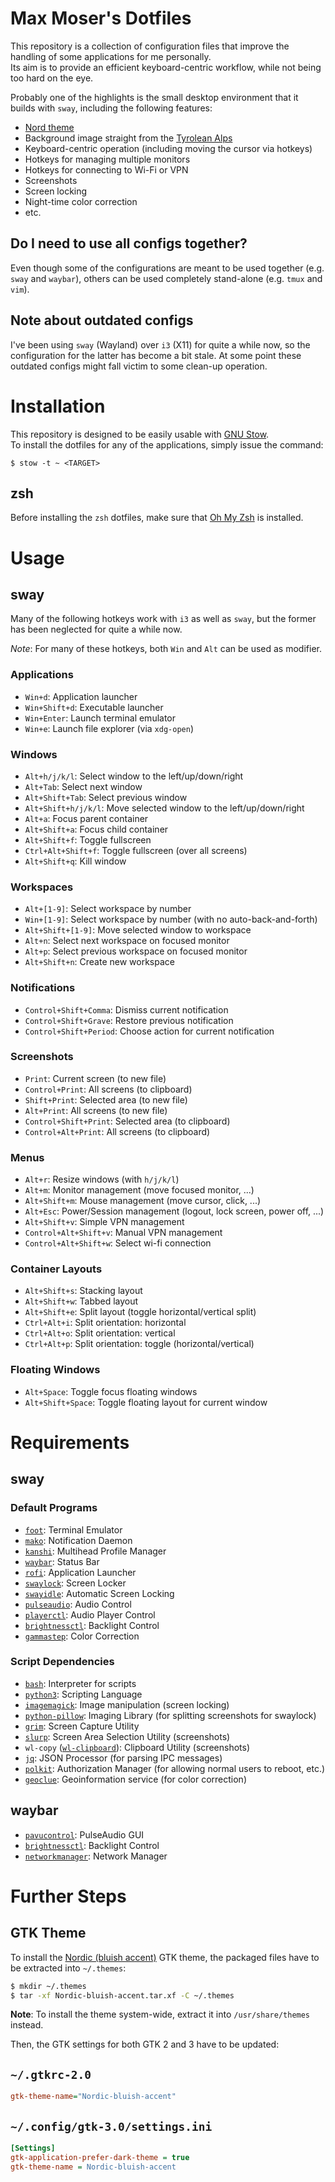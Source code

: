 # Max Moser's Dotfiles

This repository is a collection of configuration files that improve the handling of some applications for me personally.  
Its aim is to provide an efficient keyboard-centric workflow, while not being too hard on the eye.


Probably one of the highlights is the small desktop environment that it builds with `sway`, including the following features:

* [Nord theme](https://www.nordtheme.com/)
* Background image straight from the [Tyrolean Alps](https://www.alpbachtal.at/en)
* Keyboard-centric operation (including moving the cursor via hotkeys)
* Hotkeys for managing multiple monitors
* Hotkeys for connecting to Wi-Fi or VPN
* Screenshots
* Screen locking
* Night-time color correction
* etc.


## Do I need to use all configs together?

Even though some of the configurations are meant to be used together (e.g. `sway` and `waybar`), others can be used completely stand-alone (e.g. `tmux` and `vim`).


## Note about outdated configs

I've been using `sway` (Wayland) over `i3` (X11) for quite a while now, so the configuration for the latter has become a bit stale.
At some point these outdated configs might fall victim to some clean-up operation.



# Installation

This repository is designed to be easily usable with [GNU Stow](https://www.gnu.org/software/stow/).  
To install the dotfiles for any of the applications, simply issue the command:

`$ stow -t ~ <TARGET>`


## zsh

Before installing the `zsh` dotfiles, make sure that [Oh My Zsh](https://github.com/ohmyzsh/ohmyzsh) is installed.



# Usage


## sway

Many of the following hotkeys work with `i3` as well as `sway`, but the former has been
neglected for quite a while now.

*Note*: For many of these hotkeys, both `Win` and `Alt` can be used as modifier.

### Applications

* `Win+d`: Application launcher
* `Win+Shift+d`: Executable launcher
* `Win+Enter`: Launch terminal emulator
* `Win+e`: Launch file explorer (via `xdg-open`)

### Windows

* `Alt+h/j/k/l`: Select window to the left/up/down/right
* `Alt+Tab`: Select next window
* `Alt+Shift+Tab`: Select previous window
* `Alt+Shift+h/j/k/l`: Move selected window to the left/up/down/right
* `Alt+a`: Focus parent container
* `Alt+Shift+a`: Focus child container
* `Alt+Shift+f`: Toggle fullscreen
* `Ctrl+Alt+Shift+f`: Toggle fullscreen (over all screens)
* `Alt+Shift+q`: Kill window

### Workspaces

* `Alt+[1-9]`: Select workspace by number
* `Win+[1-9]`: Select workspace by number (with no auto-back-and-forth)
* `Alt+Shift+[1-9]`: Move selected window to workspace
* `Alt+n`: Select next workspace on focused monitor
* `Alt+p`: Select previous workspace on focused monitor
* `Alt+Shift+n`: Create new workspace

### Notifications

* `Control+Shift+Comma`: Dismiss current notification
* `Control+Shift+Grave`: Restore previous notification
* `Control+Shift+Period`: Choose action for current notification

### Screenshots

* `Print`: Current screen (to new file)
* `Control+Print`: All screens (to clipboard)
* `Shift+Print`: Selected area (to new file)
* `Alt+Print`: All screens (to new file)
* `Control+Shift+Print`: Selected area (to clipboard)
* `Control+Alt+Print`: All screens (to clipboard)

### Menus

* `Alt+r`: Resize windows (with `h/j/k/l`)
* `Alt+m`: Monitor management (move focused monitor, ...)
* `Alt+Shift+m`: Mouse management (move cursor, click, ...)
* `Alt+Esc`: Power/Session management (logout, lock screen, power off, ...)
* `Alt+Shift+v`: Simple VPN management 
* `Control+Alt+Shift+v`: Manual VPN management
* `Control+Alt+Shift+w`: Select wi-fi connection

### Container Layouts

* `Alt+Shift+s`: Stacking layout
* `Alt+Shift+w`: Tabbed layout
* `Alt+Shift+e`: Split layout (toggle horizontal/vertical split)
* `Ctrl+Alt+i`: Split orientation: horizontal
* `Ctrl+Alt+o`: Split orientation: vertical
* `Ctrl+Alt+p`: Split orientation: toggle (horizontal/vertical)

### Floating Windows

* `Alt+Space`: Toggle focus floating windows
* `Alt+Shift+Space`: Toggle floating layout for current window



# Requirements

## sway

### Default Programs

* [`foot`](https://codeberg.org/dnkl/foot): Terminal Emulator
* [`mako`](https://wayland.emersion.fr/mako/): Notification Daemon
* [`kanshi`](https://github.com/emersion/kanshi): Multihead Profile Manager
* [`waybar`](https://github.com/Alexays/Waybar/): Status Bar
* [`rofi`](https://github.com/davatorium/rofi): Application Launcher
* [`swaylock`](https://github.com/swaywm/swaylock): Screen Locker
* [`swayidle`](https://github.com/swaywm/swayidle): Automatic Screen Locking
* [`pulseaudio`](https://www.x.org/wiki/): Audio Control
* [`playerctl`](https://github.com/acrisci/playerctl): Audio Player Control
* [`brightnessctl`](https://github.com/Hummer12007/brightnessctl): Backlight Control
* [`gammastep`](https://gitlab.com/chinstrap/gammastep): Color Correction

### Script Dependencies

* [`bash`](https://www.gnu.org/software/bash/): Interpreter for scripts
* [`python3`](https://www.python.org/): Scripting Language
* [`imagemagick`](https://imagemagick.org/index.php): Image manipulation (screen locking)
* [`python-pillow`](https://pillow.readthedocs.io/en/stable/): Imaging Library (for splitting screenshots for swaylock)
* [`grim`](https://github.com/emersion/grim): Screen Capture Utility
* [`slurp`](https://github.com/emersion/slurp): Screen Area Selection Utility (screenshots)
* `wl-copy` ([`wl-clipboard`](https://github.com/bugaevc/wl-clipboard)): Clipboard Utility (screenshots)
* [`jq`](https://stedolan.github.io/jq/): JSON Processor (for parsing IPC messages)
* [`polkit`](https://www.freedesktop.org/wiki/Software/polkit/): Authorization Manager (for allowing normal users to reboot, etc.)
* [`geoclue`](https://www.freedesktop.org/wiki/Software/GeoClue/): Geoinformation service (for color correction)


## waybar

* [`pavucontrol`](https://freedesktop.org/software/pulseaudio/pavucontrol/): PulseAudio GUI
* [`brightnessctl`](https://github.com/Hummer12007/brightnessctl): Backlight Control
* [`networkmanager`](https://wiki.gnome.org/Projects/NetworkManager): Network Manager



# Further Steps


## GTK Theme

To install the [Nordic (bluish accent)](https://github.com/EliverLara/Nordic) GTK theme, the packaged files have to be extracted into `~/.themes`:

```bash
$ mkdir ~/.themes
$ tar -xf Nordic-bluish-accent.tar.xf -C ~/.themes
```

**Note**: To install the theme system-wide, extract it into `/usr/share/themes` instead.


Then, the GTK settings for both GTK 2 and 3 have to be updated:

`~/.gtkrc-2.0`
---
```ini
gtk-theme-name="Nordic-bluish-accent"
```

`~/.config/gtk-3.0/settings.ini`
---
```ini
[Settings]
gtk-application-prefer-dark-theme = true
gtk-theme-name = Nordic-bluish-accent
```

